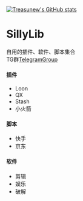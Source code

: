 [![Treasunew's GitHub stats](https://github-readme-stats.vercel.app/api?username=Pullautumn&show_icons=true&theme=radical)](https://github.com/Pullautumn/github-readme-stats)
# SillyLib
自用的插件、软件、脚本集合  
TG群[TelegramGroup](https://t.me/PorterTree)
#### 插件
* Loon
* QX
* Stash
* 小火箭
#### 脚本
- 快手
- 京东
#### 软件
+ 剪辑
+ 娱乐
+ 破解
